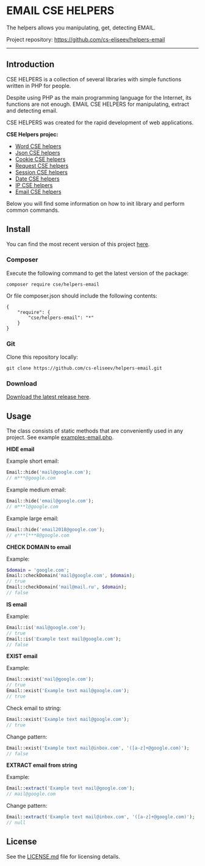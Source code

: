 EMAIL CSE HELPERS
=======

The helpers allows you manipulating, get, detecting EMAIL.

Project repository: https://github.com/cs-eliseev/helpers-email

***

## Introduction

CSE HELPERS is a collection of several libraries with simple functions written in PHP for people.

Despite using PHP as the main programming language for the Internet, its functions are not enough. EMAIL CSE HELPERS for manipulating, extract and detecting email.

CSE HELPERS was created for the rapid development of web applications.

**CSE Helpers projec:**
* [Word CSE helpers](https://github.com/cs-eliseev/helpers-word)
* [Json CSE helpers](https://github.com/cs-eliseev/helpers-json)
* [Cookie CSE helpers](https://github.com/cs-eliseev/helpers-cookie)
* [Request CSE helpers](https://github.com/cs-eliseev/helpers-request)
* [Session CSE helpers](https://github.com/cs-eliseev/helpers-session)
* [Date CSE helpers](https://github.com/cs-eliseev/helpers-date)
* [IP CSE helpers](https://github.com/cs-eliseev/helpers-ip)
* [Email CSE helpers](https://github.com/cs-eliseev/helpers-email)

Below you will find some information on how to init library and perform common commands.

## Install

You can find the most recent version of this project [here](https://github.com/cs-eliseev/helpers-email).

### Composer

Execute the following command to get the latest version of the package:
```shell
composer require cse/helpers-email
```

Or file composer.json should include the following contents:
```
{
    "require": {
        "cse/helpers-email": "*"
    }
}
```

### Git

Clone this repository locally:
```shell
git clone https://github.com/cs-eliseev/helpers-email.git
```

### Download

[Download the latest release here](https://github.com/cs-eliseev/helpers-email/archive/master.zip).

## Usage

The class consists of static methods that are conveniently used in any project. See example [examples-email.php](https://github.com/cs-eliseev/helpers-email/blob/master/examples/examples-email.php).

**HIDE email**

Example short email:
```php
Email::hide('mail@google.com');
// m***@google.com
```

Example medium email:
```php
Email::hide('email@google.com');
// m***l@google.com
```

Example large email:
```php
Email::hide('email2018@google.com');
// e***l***8@google.com
```

**CHECK DOMAIN to email**

Example:
```php
$domain = 'google.com';
Email::checkDomain('mail@google.com', $domain);
// true
Email::checkDomain('mail@mail.ru', $domain);
// false
```

**IS email**

Example:
```php
Email::is('mail@google.com');
// true
Email::is('Example text mail@google.com');
// false
```

**EXIST email**

Example:
```php
Email::exist('mail@google.com');
// true
Email::exist('Example text mail@google.com');
// true
```

Check email to string:
```php
Email::exist('Example text mail@google.com');
// true
```

Change pattern:
```php
Email::exist('Example text mail@inbox.com', '([a-z]+@google.com)');
// false
```

**EXTRACT email from string**

Example:
```php
Email::extract('Example text mail@google.com');
// mail@google.com
```

Change pattern:
```php
Email::extract('Example text mail@inbox.com', '([a-z]+@google.com)');
// null
```

## License

See the [LICENSE.md](https://github.com/cs-eliseev/helpers-email/blob/master/LICENSE.md) file for licensing details.